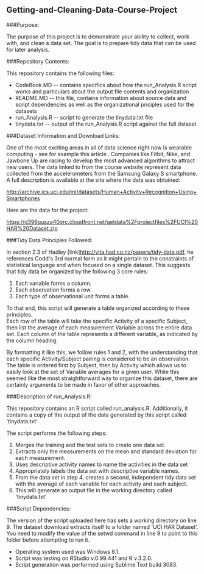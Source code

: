 ## Getting-and-Cleaning-Data-Course-Project

###Purpose: 

The purpose of this project is to demonstrate your ability to collect, work with, and clean a data set. The goal is to prepare tidy data that can be used for later analysis.


###Repository Contents:

This repository contains the following files:

* CodeBook.MD 		--  contains specifics about how the run_Analysis.R script works and particulars about the output file contents and organization
* README.MD  		--  this file, contains information about source data and script dependencies as well as the organizational priciples used for the datasets
* run_Analysis.R 	--  script to generate the tinydata.txt file
* tinydata.txt 		--	output of the run_Analysis.R script against the full dataset


###Dataset Information and Download Links:

One of the most exciting areas in all of data science right now is wearable computing - see for example this article . Companies like Fitbit, Nike, and Jawbone Up are racing to develop the most advanced algorithms to attract new users. The data linked to from the course website represent data collected from the accelerometers from the Samsung Galaxy S smartphone. A full description is available at the site where the data was obtained: 

http://archive.ics.uci.edu/ml/datasets/Human+Activity+Recognition+Using+Smartphones 

Here are the data for the project: 

https://d396qusza40orc.cloudfront.net/getdata%2Fprojectfiles%2FUCI%20HAR%20Dataset.zip 

###Tidy Data Principles Followed:

In section 2.3 of Hadley [link]http://vita.had.co.nz/papers/tidy-data.pdf, he references Codd's 3rd normal form as it might pertain to the constraints of statistical language and when focused on a single dataset.  This suggests that tidy data be organized by the following 3 core rules:  

1. Each variable forms a column.
2. Each observation forms a row.
3. Each type of observational unit forms a table.

To that end, this script will generate a table organized according to these principles.  
Each row of the table will take the specific Activity of a specific Subject, then list the average of each measurement Variable across the entire data set.  Each column of the table represents a different variable, as indicated by the column heading.

By formatting it like this, we follow rules 1 and 2, with the understanding that each specific Activity/Subject pairing is considered to be an observation.  
The table is ordered first by Subject, then by Activity which allows us to easily look at the set of Variable averages for a given user.  While this seemed like the most straightforward way to organize this dataset, there are certainly arguments to be made in favor of other approaches.


###Description of run_Analysis.R:

This repository contains an R script called run_analysis.R.
Additionally, it contains a copy of the output of the data generated by this script called 'tinydata.txt'.

The script performs the following steps:

1. Merges the training and the test sets to create one data set.
2. Extracts only the measurements on the mean and standard deviation for each measurement. 
3. Uses descriptive activity names to name the activities in the data set
4. Appropriately labels the data set with descriptive variable names. 
5. From the data set in step 4, creates a second, independent tidy data set with the average of each variable for each activity and each subject.
6. This will generate an output file in the working directory called 'tinydata.txt'


###Script Dependencies:

The version of the script uploaded here has sets a working directory on line 9.
The dataset download extracts itself to a folder named 'UCI HAR Dataset'.
You need to modify the value of the setwd command in line 9 to point to this folder before attempting to run it.   

* Operating system used was Windows 8.1.
* Script was testing on RStudio v.0.99.441 and R v.3.2.0.
* Script generation was performed using Sublime Text build 3083.



